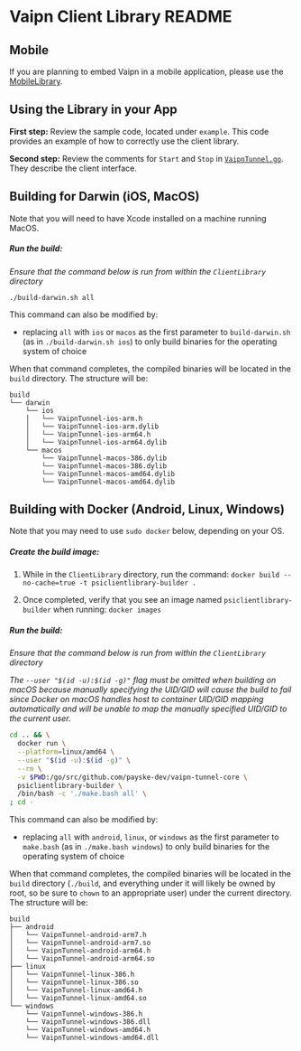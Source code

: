 # Vaipn Client Library README

## Mobile

If you are planning to embed Vaipn in a mobile application, please use the [MobileLibrary](../MobileLibrary).

## Using the Library in your App

**First step:** Review the sample code, located under `example`.
This code provides an example of how to correctly use the client library.

**Second step:** Review the comments for `Start` and `Stop` in [`VaipnTunnel.go`](VaipnTunnel.go). They describe the client interface.

## Building for Darwin (iOS, MacOS)

Note that you will need to have Xcode installed on a machine running MacOS.

##### Run the build:

*Ensure that the command below is run from within the `ClientLibrary` directory*

```
./build-darwin.sh all
```

This command can also be modified by:
 - replacing `all` with `ios` or `macos` as the first parameter to `build-darwin.sh` (as in `./build-darwin.sh ios`) to only build binaries for the operating system of choice

When that command completes, the compiled binaries will be located in the `build` directory. The structure will be:

```
build
└── darwin
    └── ios
    │   └── VaipnTunnel-ios-arm.h
    │   └── VaipnTunnel-ios-arm.dylib
    │   └── VaipnTunnel-ios-arm64.h
    │   └── VaipnTunnel-ios-arm64.dylib
    └── macos
        └── VaipnTunnel-macos-386.dylib
        └── VaipnTunnel-macos-386.dylib
        └── VaipnTunnel-macos-amd64.dylib
        └── VaipnTunnel-macos-amd64.dylib
```

## Building with Docker (Android, Linux, Windows)

Note that you may need to use `sudo docker` below, depending on your OS.

##### Create the build image:

1. While in the `ClientLibrary` directory, run the command: `docker build --no-cache=true -t psiclientlibrary-builder .`

2. Once completed, verify that you see an image named `psiclientlibrary-builder` when running: `docker images`

##### Run the build:

*Ensure that the command below is run from within the `ClientLibrary` directory*

*The `--user "$(id -u):$(id -g)"` flag must be omitted when building on macOS because manually specifying the UID/GID will cause the build to fail since Docker on macOS handles host to container UID/GID mapping automatically and will be unable to map the manually specified UID/GID to the current user.*

```bash
cd .. && \
  docker run \
  --platform=linux/amd64 \
  --user "$(id -u):$(id -g)" \
  --rm \
  -v $PWD:/go/src/github.com/payske-dev/vaipn-tunnel-core \
  psiclientlibrary-builder \
  /bin/bash -c './make.bash all' \
; cd -
```

This command can also be modified by:
 - replacing `all` with `android`, `linux`, or `windows` as the first parameter to `make.bash` (as in `./make.bash windows`) to only build binaries for the operating system of choice

When that command completes, the compiled binaries will be located in the `build` directory (`./build`, and everything under it will likely be owned by root, so be sure to `chown` to an appropriate user) under the current directory. The structure will be:

```
build
├── android
│   └── VaipnTunnel-android-arm7.h
│   └── VaipnTunnel-android-arm7.so
│   └── VaipnTunnel-android-arm64.h
│   └── VaipnTunnel-android-arm64.so
├── linux
│   └── VaipnTunnel-linux-386.h
│   └── VaipnTunnel-linux-386.so
│   └── VaipnTunnel-linux-amd64.h
│   └── VaipnTunnel-linux-amd64.so
└── windows
    └── VaipnTunnel-windows-386.h
    └── VaipnTunnel-windows-386.dll
    └── VaipnTunnel-windows-amd64.h
    └── VaipnTunnel-windows-amd64.dll
```
